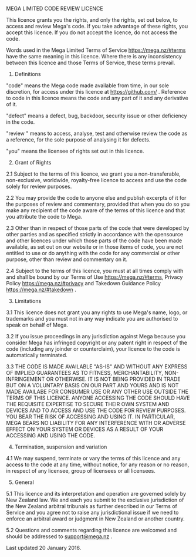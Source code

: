 MEGA LIMITED CODE REVIEW LICENCE

This licence grants you the rights, and only the rights, set out
below, to access and review Mega's code. If you take advantage of
these rights, you accept this licence. If you do not accept the
licence, do not access the code.

Words used in the Mega Limited Terms of Service https://mega.nz/#terms
have the same meaning in this licence. Where there is any
inconsistency between this licence and those Terms of Service, these
terms prevail.

1. Definitions

"code" means the Mega code made available from time, in our sole
discretion, for access under this licence at https://github.com/
. Reference to code in this licence means the code and any part of it
and any derivative of it.

"defect" means a defect, bug, backdoor, security issue or other
deficiency in the code.

"review " means to access, analyse, test and otherwise review the code
as a reference, for the sole purpose of analysing it for defects.

"you" means the licensee of rights set out in this licence.

2. Grant of Rights

2.1 Subject to the terms of this licence, we grant you a
non-transferable, non-exclusive, worldwide, royalty-free licence to
access and use the code solely for review purposes.

2.2 You may provide the code to anyone else and publish excerpts of it
for the purposes of review and commentary, provided that when you do
so you make any recipient of the code aware of the terms of this
licence and that you attribute the code to Mega.

2.3 Other than in respect of those parts of the code that were
developed by other parties and as specified strictly in accordance
with the opensource and other licences under which those parts of the
code have been made available, as set out on our website or in those
items of code, you are not entitled to use or do anything with the
code for any commercial or other purpose, other than review and
commentary on it.

2.4 Subject to the terms of this licence, you must at all times comply
with and shall be bound by our Terms of Use https://mega.nz/#terms,
Privacy Policy https://mega.nz/#privacy and Takedown Guidance Policy
https://mega.nz/#takedown .

3. Limitations

3.1 This licence does not grant you any rights to use Mega's name,
logo, or trademarks and you must not in any way indicate you are
authorised to speak on behalf of Mega.

3.2 If you issue proceedings in any jurisdiction against Mega because
you consider Mega has infringed copyright or any patent right in
respect of the code (including any joinder or counterclaim), your
licence to the code is automatically terminated.

3.3 THE CODE IS MADE AVAILABLE "AS-IS" AND WITHOUT ANY EXPRESS OF
IMPLIED GUARANTEES AS TO FITNESS, MERCHANTABILITY, NON-INFRINGEMENT OR
OTHERWISE. IT IS NOT BEING PROVIDED IN TRADE BUT ON A VOLUNTARY BASIS
ON OUR PART AND YOURS AND IS NOT MADE AVAILABE FOR CONSUMER USE OR ANY
OTHER USE OUTSIDE THE TERMS OF THIS LICENCE. ANYONE ACCESSING THE CODE
SHOULD HAVE THE REQUISITE EXPERTISE TO SECURE THEIR OWN SYSTEM AND
DEVICES AND TO ACCESS AND USE THE CODE FOR REVIEW PURPOSES. YOU BEAR
THE RISK OF ACCESSING AND USING IT. IN PARTICULAR, MEGA BEARS NO
LIABILITY FOR ANY INTERFERENCE WITH OR ADVERSE EFFECT ON YOUR SYSTEM
OR DEVICES AS A RESULT OF YOUR ACCESSING AND USING THE CODE.

4. Termination, suspension and variation

4.1 We may suspend, terminate or vary the terms of this licence and
any access to the code at any time, without notice, for any reason or
no reason, in respect of any licensee, group of licensees or all
licensees.

5. General

5.1 This licence and its interpretation and operation are governed
solely by New Zealand law. We and each you submit to the exclusive
jurisdiction of the New Zealand arbitral tribunals as further
described in our Terms of Service and you agree not to raise any
jurisdictional issue if we need to enforce an arbitral award or
judgment in New Zealand or another country.

5.2 Questions and comments regarding this licence are welcomed and
should be addressed to support@mega.nz .

Last updated 20 January 2016.